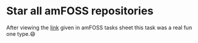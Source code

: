 # Star all amFOSS repositories
After viewing the [link](https://github.com/amfoss/star-me) given in amFOSS tasks sheet this task was a real fun one type.:smile:
